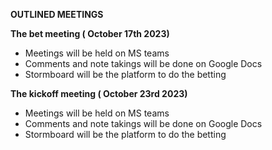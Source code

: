 **OUTLINED MEETINGS**

**The bet meeting ( October 17th 2023)**

  - Meetings will be held on MS teams
  - Comments and note takings will be done on Google Docs
  - Stormboard will be the platform to do the betting 
      
**The kickoff meeting ( October 23rd 2023)**

  - Meetings will be held on MS teams
  - Comments and note takings will be done on Google Docs
  - Stormboard will be the platform to do the betting 
